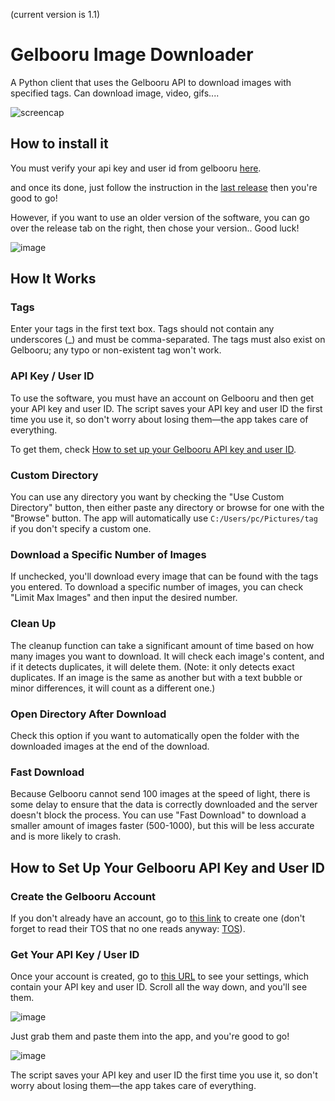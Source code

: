 (current version is 1.1)

# Gelbooru Image Downloader

A Python client that uses the Gelbooru API to download images with specified tags. Can download image, video, gifs....

![screencap](https://github.com/user-attachments/assets/69a499f8-79a4-469e-948d-b640e80da0ff)

## How to install it

You must verify your api key and user id from gelbooru [here](https://github.com/neoluigi4123/Gelbooru-Image-Downloader/edit/main/README.md#how-to-setup-your-gelbooru-api-key-and-user-id).

and once its done, just follow the instruction in the [last release](https://github.com/neoluigi4123/Gelbooru-Image-Downloader/releases/latest) then you're good to go!

However, if you want to use an older version of the software, you can go over  the release tab on the right, then chose your version.. Good luck!

![image](https://github.com/user-attachments/assets/da2f524c-178d-46f3-b609-e8a65f8e25fa)


## How It Works

### Tags
Enter your tags in the first text box. Tags should not contain any underscores (_) and must be comma-separated. The tags must also exist on Gelbooru; any typo or non-existent tag won't work.

### API Key / User ID
To use the software, you must have an account on Gelbooru and then get your API key and user ID. The script saves your API key and user ID the first time you use it, so don't worry about losing them—the app takes care of everything.

To get them, check [How to set up your Gelbooru API key and user ID](https://github.com/neoluigi4123/Gelbooru-Image-Downloader/edit/main/README.md#how-to-setup-your-gelbooru-api-key-and-user-id).

### Custom Directory
You can use any directory you want by checking the "Use Custom Directory" button, then either paste any directory or browse for one with the "Browse" button. The app will automatically use `C:/Users/pc/Pictures/tag` if you don't specify a custom one.

### Download a Specific Number of Images
If unchecked, you'll download every image that can be found with the tags you entered. To download a specific number of images, you can check "Limit Max Images" and then input the desired number.

### Clean Up
The cleanup function can take a significant amount of time based on how many images you want to download. It will check each image's content, and if it detects duplicates, it will delete them. (Note: it only detects exact duplicates. If an image is the same as another but with a text bubble or minor differences, it will count as a different one.)

### Open Directory After Download
Check this option if you want to automatically open the folder with the downloaded images at the end of the download.

### Fast Download
Because Gelbooru cannot send 100 images at the speed of light, there is some delay to ensure that the data is correctly downloaded and the server doesn't block the process. You can use "Fast Download" to download a smaller amount of images faster (500-1000), but this will be less accurate and is more likely to crash.

## How to Set Up Your Gelbooru API Key and User ID

### Create the Gelbooru Account
If you don't already have an account, go to [this link](https://gelbooru.com/index.php?page=account&s=reg) to create one (don't forget to read their TOS that no one reads anyway: [TOS](https://gelbooru.com/tos.php)).

### Get Your API Key / User ID
Once your account is created, go to [this URL](https://gelbooru.com/index.php?page=account&s=options) to see your settings, which contain your API key and user ID. Scroll all the way down, and you'll see them.

![image](https://github.com/user-attachments/assets/90a09294-fded-4016-9a03-daffc88c1f25)

Just grab them and paste them into the app, and you're good to go!

![image](https://github.com/user-attachments/assets/26d6d5b7-7578-4224-9c37-5977b3251922)

The script saves your API key and user ID the first time you use it, so don't worry about losing them—the app takes care of everything.
